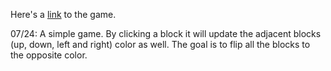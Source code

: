 Here's a [link](https://stormy-chamber-35938.herokuapp.com/) to the game.

07/24:
A simple game. By clicking a block it will update the adjacent blocks (up, down, left and right) color as well. The goal is to flip all the blocks to the opposite color.

